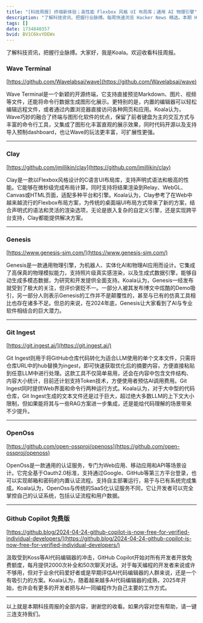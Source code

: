 ```yaml
---
title: "[科技周报] 终端新体验；高性能 Flexbox 风格 UI 布局库；通用 AI 物理引擎"
description: "了解科技资讯、把握行业脉搏。每周快速浏览 Hacker News 精选。本期 Hacker Newsletter 地址：https://buttondown.com/hacker-newsletter/archive/hacker-newsletter-726/"
tags: []
date: 1734840357
bvid: BV1C6kvYDEWx
---
```

了解科技资讯，把握行业脉搏。大家好，我是Koala。欢迎收看科技周报。

### Wave Terminal
[https://github.com/Wavelabsai/wave](https://github.com/Wavelabsai/wave)

Wave Terminal是一个新颖的开源终端，它支持直接预览Markdown、图片、视频等文件，还能将命令行数据生成图形化展示。更特别的是，内置的编辑器可以轻松编辑远程文件，或者通过内置浏览器直接访问各种网页和应用。Koala认为，Wave巧妙的融合了终端与图形化软件的优点，保留了前者键盘为主的交互方式与丰富的命令行工具，又集成了图形化丰富直观的展示效果，同时代码开源以及支持导入预制dashboard，也让Wave的玩法更丰富，可扩展性更强。

---

### Clay
[https://github.com/jmillikin/clay](https://github.com/jmillikin/clay)

Clay是一款以Flexbox风格设计的C语言UI布局库，支持声明式语法和极高的性能。它能够在微秒级完成布局计算，同时支持将结果渲染到Relay、WebGL、Canvas或HTML页面，适配多种平台和引擎。Koala认为，Clay参考了在Web中越来越流行的Flexbox布局方案，为传统的桌面端UI布局方式带来了新的方案，结合声明式的语法和灵活的渲染选项，无论是嵌入复杂的自定义引擎，还是实现跨平台支持，Clay都能提供解决方案。

---

### Genesis
[https://www.genesis-sim.com/](https://www.genesis-sim.com/)

Genesis是一款通用物理引擎，为机器人、实体化AI和物理AI应用而设计。它集成了高保真的物理模拟能力，支持照片级真实感渲染，以及生成式数据引擎，能够自动生成多模态数据，为研究和开发提供全面支持。Koala认为，Genesis一经发布就受到了极大的关注，但评价褒贬不一。一部分人被其发布博文中炫酷的Demo吸引，另一部分人则表示Genesis的工作并不是颠覆性的，甚至与已有的仿真工具相比也存在诸多不足。但总的来说，在2024年底，Genesis让大家看到了AI与专业软件相结合的巨大潜力。

---

### Git Ingest
[https://git.ingest.ai/](https://git.ingest.ai/)

Git Ingest则用于将GitHub仓库代码转化为适合LLM使用的单个文本文件，只需将仓库URL中的hub替换为ingest，即可快速获取优化后的摘要内容，方便直接粘贴到任意LLM中进行处理。这款工具不仅简单易用，还会在内容中包含文件结构、内容大小统计，目前还计划支持Token技术，方便使用者预估AI调用费用。Git Ingest同时提供Web界面和命令行两种运行方式。Koala认为，对于大中型的代码仓库，Git Ingest生成的文本文件还是过于巨大，超过绝大多数LLM的上下文大小限制，但如果能将其与一些RAG方案进一步集成，还是能给代码理解的场景带来不少提升。

---

### OpenOss
[https://github.com/open-ossproj/openoss](https://github.com/open-ossproj/openoss)

OpenOss是一款通用的认证服务，专门为Web应用、移动应用和API等场景设计。它完全基于Oauth2.0标准，支持通过Google、GitHub等第三方平台登录，也可以实现邮箱和密码的内置认证流程。支持自主部署运行，易于与已有系统完成集成。Koala认为，OpenOss与传统的SaaS化认证服务不同，它让开发者可以完全掌控自己的认证系统，包括认证流程和用户数据。

---

### Github Copilot 免费版
[https://github.blog/2024-04-24-github-copilot-is-now-free-for-verified-individual-developers/](https://github.blog/2024-04-24-github-copilot-is-now-free-for-verified-individual-developers/)

汲取受到Koss等AI代码编辑器的冲击，GitHub Copilot开始对所有开发者开放免费额度，每月提供2000次补全和50次聊天对话。对于每天编程的开发者来说或许不够用，但对于业余代码爱好者或是早期评估AI代码编辑器的人群来说，还是一个有吸引力的方案。Koala认为，随着越来越多AI代码编辑器的成熟，2025年开始，也许会有更多的开发者把与AI一同编程作为自己主要的工作方式。

---

以上就是本期科技周报的全部内容，谢谢您的收看。如果内容对您有帮助，请一键三连支持我们。


